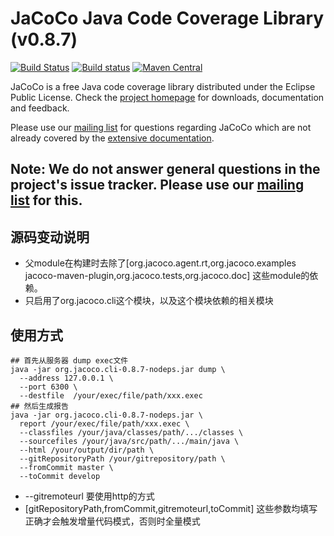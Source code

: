 JaCoCo Java Code Coverage Library (v0.8.7)
=================================

[![Build Status](https://dev.azure.com/jacoco-org/JaCoCo/_apis/build/status/JaCoCo?branchName=master)](https://dev.azure.com/jacoco-org/JaCoCo/_build/latest?definitionId=1&branchName=master)
[![Build status](https://ci.appveyor.com/api/projects/status/g28egytv4tb898d7/branch/master?svg=true)](https://ci.appveyor.com/project/JaCoCo/jacoco/branch/master)
[![Maven Central](https://img.shields.io/maven-central/v/org.jacoco/jacoco.svg)](http://search.maven.org/#search|ga|1|g%3Aorg.jacoco)

JaCoCo is a free Java code coverage library distributed under the Eclipse Public
License. Check the [project homepage](http://www.jacoco.org/jacoco)
for downloads, documentation and feedback.

Please use our [mailing list](https://groups.google.com/forum/?fromgroups=#!forum/jacoco)
for questions regarding JaCoCo which are not already covered by the
[extensive documentation](http://www.jacoco.org/jacoco/trunk/doc/).

Note: We do not answer general questions in the project's issue tracker. Please use our [mailing list](https://groups.google.com/forum/?fromgroups=#!forum/jacoco) for this.
-------------------------------------------------------------------------
## 源码变动说明
- 父module在构建时去除了[org.jacoco.agent.rt,org.jacoco.examples jacoco-maven-plugin,org.jacoco.tests,org.jacoco.doc] 这些module的依赖。
- 只启用了org.jacoco.cli这个模块，以及这个模块依赖的相关模块
## 使用方式
```shell script
## 首先从服务器 dump exec文件
java -jar org.jacoco.cli-0.8.7-nodeps.jar dump \
  --address 127.0.0.1 \
  --port 6300 \
  --destfile  /your/exec/file/path/xxx.exec
## 然后生成报告
java -jar org.jacoco.cli-0.8.7-nodeps.jar \
  report /your/exec/file/path/xxx.exec \
  --classfiles /your/java/classes/path/.../classes \
  --sourcefiles /your/java/src/path/.../main/java \
  --html /your/output/dir/path \
  --gitRepositoryPath /your/gitrepository/path \ 
  --fromCommit master \
  --toCommit develop
```
- --gitremoteurl 要使用http的方式
- [gitRepositoryPath,fromCommit,gitremoteurl,toCommit] 这些参数均填写正确才会触发增量代码模式，否则时全量模式